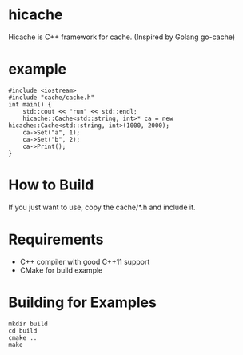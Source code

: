 # hicache

Hicache is C++ framework for cache. (Inspired by Golang go-cache)

# example

```
#include <iostream>
#include "cache/cache.h"
int main() {
    std::cout << "run" << std::endl;
    hicache::Cache<std::string, int>* ca = new hicache::Cache<std::string, int>(1000, 2000);
    ca->Set("a", 1);
    ca->Set("b", 2);
    ca->Print();
}
```

# How to Build

If you just want to use, copy the cache/*.h and include it.

# Requirements

- C++ compiler with good C++11 support
- CMake for build example

# Building for Examples

```
mkdir build
cd build
cmake ..
make
```

